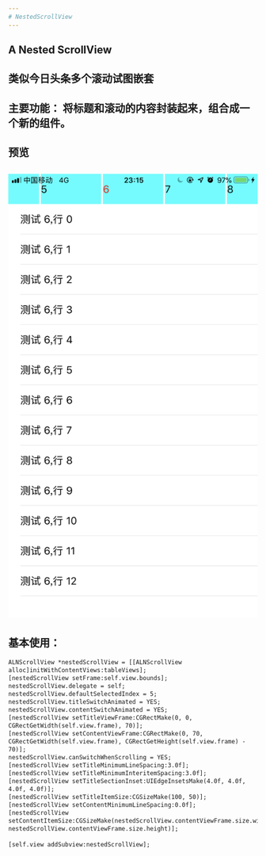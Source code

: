 ```yaml
---
# NestedScrollView
---
```


A Nested ScrollView
---
类似今日头条多个滚动试图嵌套
---
 主要功能：
    将标题和滚动的内容封装起来，组合成一个新的组件。
---
 预览
---
 ![image](https://github.com/AllahWong/NestedScrollView/blob/master/preview.png)
----
基本使用：
----
    ALNScrollView *nestedScrollView = [[ALNScrollView alloc]initWithContentViews:tableViews];
    [nestedScrollView setFrame:self.view.bounds];
    nestedScrollView.delegate = self;
    nestedScrollView.defaultSelectedIndex = 5;
    nestedScrollView.titleSwitchAnimated = YES;
    nestedScrollView.contentSwitchAnimated = YES;
    [nestedScrollView setTitleViewFrame:CGRectMake(0, 0, CGRectGetWidth(self.view.frame), 70)];
    [nestedScrollView setContentViewFrame:CGRectMake(0, 70, CGRectGetWidth(self.view.frame), CGRectGetHeight(self.view.frame) - 70)];
    nestedScrollView.canSwitchWhenScrolling = YES;
    [nestedScrollView setTitleMinimumLineSpacing:3.0f];
    [nestedScrollView setTitleMinimumInteritemSpacing:3.0f];
    [nestedScrollView setTitleSectionInset:UIEdgeInsetsMake(4.0f, 4.0f, 4.0f, 4.0f)];
    [nestedScrollView setTitleItemSize:CGSizeMake(100, 50)];
    [nestedScrollView setContentMinimumLineSpacing:0.0f];
    [nestedScrollView setContentItemSize:CGSizeMake(nestedScrollView.contentViewFrame.size.width, nestedScrollView.contentViewFrame.size.height)];
    
    [self.view addSubview:nestedScrollView];
    
   
